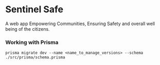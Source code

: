 # Sentinel Safe

A web app Empowering Communities, Ensuring Safety and overall well being of the citizens.

### Working with Prisma

`prisma migrate dev --name <name_to_manage_versions> --schema ./src/prisma/schema.prisma`
